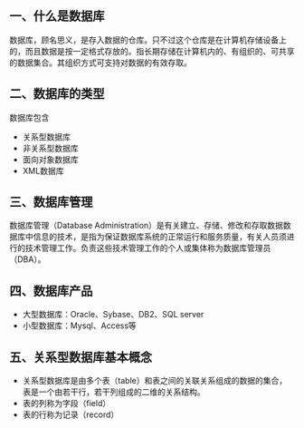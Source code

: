 ## 一、什么是数据库

数据库，顾名思义，是存入数据的仓库。只不过这个仓库是在计算机存储设备上的，而且数据是按一定格式存放的。指长期存储在计算机内的、有组织的、可共享的数据集合。其组织方式可支持对数据的有效存取。



## 二、数据库的类型

数据库包含

- 关系型数据库
- 非关系型数据库
- 面向对象数据库
- XML数据库



## 三、数据库管理

数据库管理（Database Administration）是有关建立、存储、修改和存取数据数据库中信息的技术，是指为保证数据库系统的正常运行和服务质量，有关人员须进行的技术管理工作。负责这些技术管理工作的个人或集体称为数据库管理员（DBA）。



## 四、数据库产品

- 大型数据库：Oracle、Sybase、DB2、SQL server
- 小型数据库：Mysql、Access等



## 五、关系型数据库基本概念

- 关系型数据库是由多个表（table）和表之间的关联关系组成的数据的集合，表是一个由若干行，若干列组成的二维的关系结构。
- 表的列称为字段（field）
- 表的行称为记录（record）

